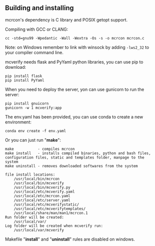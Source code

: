Building and installing
------------------------

mcrcon's dependency is C library and POSIX getopt support. 

Compiling with GCC or CLANG:

    cc -std=gnu99 -Wpedantic -Wall -Wextra -Os -s -o mcrcon mcrcon.c
    
Note: on Windows remember to link with winsock by adding `-lws2_32` to your compiler command line.

mcverify needs flask and PyYaml python libraries, you can use pip to download:

    pip install flask
    pip install PyYaml

When you need to deploy the server, yon can use gunicorn to run the server:

    pip install gnuicorn
    gunicorn -w 1 mcverify:app

The env.yaml has been provided, you can use conda to create a new environment:

    conda env create -f env.yaml

Or you can just run "**make**":

    make           - compiles mcrcon
    make install   - installs compiled binaries, python and bash files, configuration files, static and templates folder, manpage to the system
    make uninstall - removes downloaded softwares from the system
    
    file install locations:
        /usr/local/bin/mcrcon
        /usr/local/bin/mcverify
        /usr/local/bin/mcverify.py
        /usr/local/etc/mcverify.yaml
        /usr/local/etc/mcrcon.yaml
        /usr/local/etc/server.yaml
        /usr/local/etc/mcverifystatic/
        /usr/local/etc/mcverifytemplates/
        /usr/local/share/man/man1/mcrcon.1
    Run folder will be created:
        /usr/local/var/
    Log folder will be created when mcverify run:
        /usr/local/var/mcverify

Makefile "**install**" and "**uninstall**" rules are disabled on windows.
